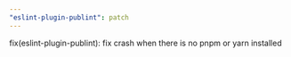 ```yaml
---
"eslint-plugin-publint": patch
---
```


fix(eslint-plugin-publint): fix crash when there is no pnpm or yarn installed

